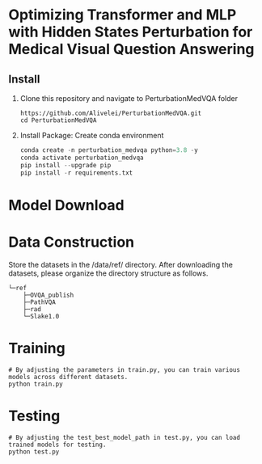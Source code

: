 # Optimizing Transformer and MLP with Hidden States Perturbation for Medical Visual Question Answering

## Install

1. Clone this repository and navigate to PerturbationMedVQA folder

   ```
   https://github.com/Alivelei/PerturbationMedVQA.git
   cd PerturbationMedVQA
   ```

2. Install Package: Create conda environment

   ```python
   conda create -n perturbation_medvqa python=3.8 -y
   conda activate perturbation_medvqa
   pip install --upgrade pip
   pip install -r requirements.txt
   ```



# Model Download



# Data Construction 

Store the datasets in the /data/ref/ directory. After downloading the datasets, please organize the directory structure as follows.

```
└─ref
    ├─OVQA_publish
    ├─PathVQA
    ├─rad
    └─Slake1.0
```



# Training

```
# By adjusting the parameters in train.py, you can train various models across different datasets.
python train.py
```



# Testing

``` 
# By adjusting the test_best_model_path in test.py, you can load trained models for testing.
python test.py
```




